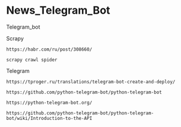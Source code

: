 # News_Telegram_Bot
Telegram_bot

Scrapy

    https://habr.com/ru/post/308660/
    
    scrapy crawl spider
    
Telegram

    https://tproger.ru/translations/telegram-bot-create-and-deploy/
    
    https://github.com/python-telegram-bot/python-telegram-bot
    
    https://python-telegram-bot.org/
    
    https://github.com/python-telegram-bot/python-telegram-bot/wiki/Introduction-to-the-API
